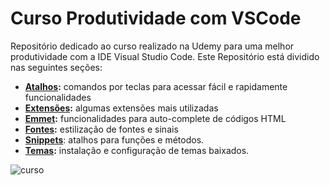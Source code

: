 # Curso Produtividade com VSCode

Repositório dedicado ao curso realizado na Udemy para uma melhor produtividade com a IDE Visual Studio Code.
Este Repositório está dividido nas seguintes seções:

- **[Atalhos](https://github.com/leandrobeandrade/vscode/blob/master/atalhos.md):** comandos por teclas para acessar fácil e rapidamente funcionalidades
- **[Extensões](https://github.com/leandrobeandrade/vscode/blob/master/extensoes.md):** algumas extensões mais utilizadas
- **[Emmet](https://github.com/leandrobeandrade/vscode/blob/master/emmet.md):** funcionalidades para auto-complete de códigos HTML
- **[Fontes](https://github.com/leandrobeandrade/vscode/blob/master/fontes.md):** estilização de fontes e sinais
- **[Snippets](https://github.com/leandrobeandrade/vscode/blob/master/snippets.md)**: atalhos para funções e métodos.
- **[Temas](https://github.com/leandrobeandrade/vscode/blob/master/temas.md):** instalação e configuração de temas baixados.

![curso](https://encrypted-tbn0.gstatic.com/images?q=tbn:ANd9GcQVwKaLJyRDVwxkCEK6TaU_08pzueIjQ1qQPUcJfW1Ng3KSwwcZ)
